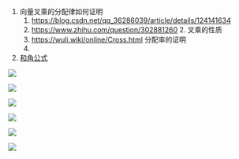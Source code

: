 1. 向量叉乘的分配律如何证明
	1. https://blog.csdn.net/qq_36286039/article/details/124141634
	2. https://www.zhihu.com/question/302881260  2. 叉乘的性质
	3. https://wuli.wiki/online/Cross.html 分配率的证明
	4. 
2. [和角公式](https://baike.baidu.com/item/%E5%92%8C%E8%A7%92%E5%85%AC%E5%BC%8F?fromModule=lemma_inlink)

![](https://bkimg.cdn.bcebos.com/formula/464a228e681b71ce334dbe2709f23077.svg)

![](https://bkimg.cdn.bcebos.com/formula/c2c4d97e245da3848cdd67ba42e15b36.svg)

![](https://bkimg.cdn.bcebos.com/formula/49d643f2572ec5a735d015ea5fdd5758.svg)

![](https://bkimg.cdn.bcebos.com/formula/be472e1b4770f8c2b3fe8a2a27c0b2b3.svg)

![](https://bkimg.cdn.bcebos.com/formula/9497efcbf77d30d7eacdd2c6a2a8a38d.svg)

![](https://bkimg.cdn.bcebos.com/formula/2cf3735050a7499ebe3b25427c800943.svg)

